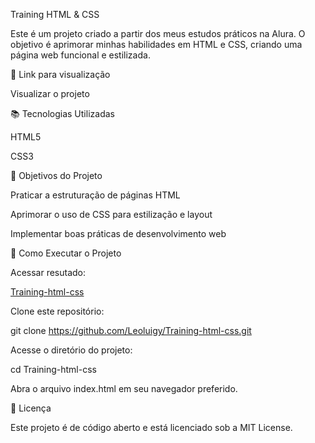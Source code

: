Training HTML & CSS

Este é um projeto criado a partir dos meus estudos práticos na Alura. O objetivo é aprimorar minhas habilidades em HTML e CSS, criando uma página web funcional e estilizada.

🔗 Link para visualização

Visualizar o projeto

📚 Tecnologias Utilizadas

HTML5

CSS3

🎯 Objetivos do Projeto

Praticar a estruturação de páginas HTML

Aprimorar o uso de CSS para estilização e layout

Implementar boas práticas de desenvolvimento web

🚀 Como Executar o Projeto

Acessar resutado:

<a href="https://leoluigy.github.io/Training-html-css/">Training-html-css</a>

Clone este repositório:

git clone https://github.com/Leoluigy/Training-html-css.git

Acesse o diretório do projeto:

cd Training-html-css

Abra o arquivo index.html em seu navegador preferido.

📄 Licença

Este projeto é de código aberto e está licenciado sob a MIT License.
